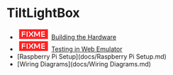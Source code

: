 TiltLightBox
====================

* ![](docs/fixme.png) [Building the Hardware]()
* ![](docs/fixme.png) [Testing in Web Emulator]()
* [Raspberry Pi Setup](docs/Raspberry Pi Setup.md)
* [Wiring Diagrams](docs/Wiring Diagrams.md)

